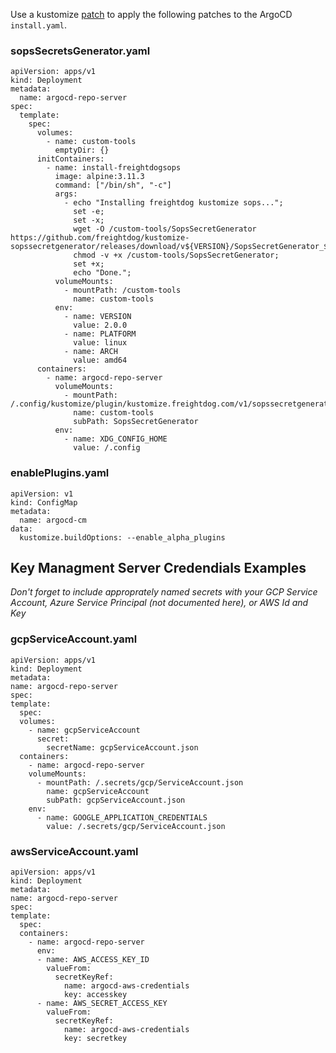 
Use a kustomize [patch](https://kubectl.docs.kubernetes.io/references/kustomize/builtins/#_patchtransformer_) to apply the following patches to the ArgoCD `install.yaml`.

### sopsSecretsGenerator.yaml

    apiVersion: apps/v1
    kind: Deployment
    metadata:
      name: argocd-repo-server
    spec:
      template:
        spec:
          volumes:
            - name: custom-tools
              emptyDir: {}
          initContainers:
            - name: install-freightdogsops
              image: alpine:3.11.3
              command: ["/bin/sh", "-c"]
              args:
                - echo "Installing freightdog kustomize sops...";
                  set -e;
                  set -x;
                  wget -O /custom-tools/SopsSecretGenerator https://github.com/freightdog/kustomize-sopssecretgenerator/releases/download/v${VERSION}/SopsSecretGenerator_${VERSION}_${PLATFORM}_${ARCH};
                  chmod -v +x /custom-tools/SopsSecretGenerator;
                  set +x;
                  echo "Done.";
              volumeMounts:
                - mountPath: /custom-tools
                  name: custom-tools
              env:
                - name: VERSION
                  value: 2.0.0
                - name: PLATFORM
                  value: linux
                - name: ARCH
                  value: amd64
          containers:
            - name: argocd-repo-server
              volumeMounts:
                - mountPath: /.config/kustomize/plugin/kustomize.freightdog.com/v1/sopssecretgenerator/SopsSecretGenerator
                  name: custom-tools
                  subPath: SopsSecretGenerator
              env:
                - name: XDG_CONFIG_HOME
                  value: /.config

### enablePlugins.yaml

    apiVersion: v1
    kind: ConfigMap
    metadata:
      name: argocd-cm
    data:
      kustomize.buildOptions: --enable_alpha_plugins

## Key Managment Server Credendials Examples

*Don't forget to include approprately named secrets with your GCP Service Account, Azure Service Principal (not documented here), or AWS Id and Key*

### gcpServiceAccount.yaml

    apiVersion: apps/v1
    kind: Deployment
    metadata:
    name: argocd-repo-server
    spec:
    template:
      spec:
      volumes:
        - name: gcpServiceAccount
          secret:
            secretName: gcpServiceAccount.json
      containers:
        - name: argocd-repo-server
        volumeMounts:
          - mountPath: /.secrets/gcp/ServiceAccount.json
            name: gcpServiceAccount
            subPath: gcpServiceAccount.json
        env:
          - name: GOOGLE_APPLICATION_CREDENTIALS
            value: /.secrets/gcp/ServiceAccount.json


### awsServiceAccount.yaml

    apiVersion: apps/v1
    kind: Deployment
    metadata:
    name: argocd-repo-server
    spec:
    template:
      spec:
      containers:
        - name: argocd-repo-server
          env:
          - name: AWS_ACCESS_KEY_ID
            valueFrom:
              secretKeyRef:
                name: argocd-aws-credentials
                key: accesskey
          - name: AWS_SECRET_ACCESS_KEY
            valueFrom:
              secretKeyRef:
                name: argocd-aws-credentials
                key: secretkey
